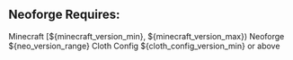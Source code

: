 ## Neoforge Requires:
Minecraft [${minecraft_version_min}, ${minecraft_version_max})
Neoforge ${neo_version_range}
Cloth Config ${cloth_config_version_min} or above
